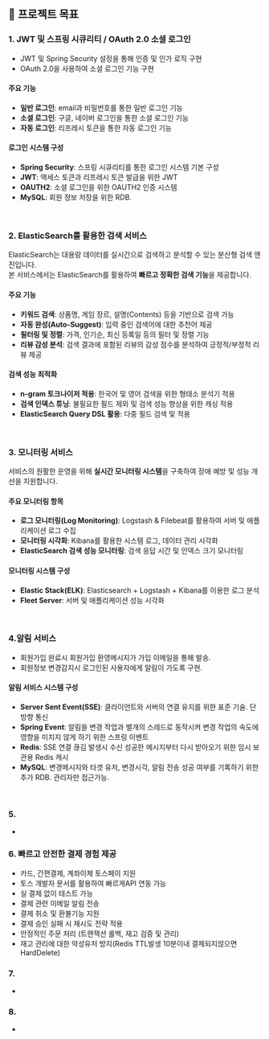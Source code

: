 
## 🎯 프로젝트 목표

### 1. JWT 및 스프링 시큐리티 / OAuth 2.0 소셜 로그인
- JWT 및 Spring Security 설정을 통해 인증 및 인가 로직 구현
- OAuth 2.0을 사용하여 소셜 로그인 기능 구현
  
#### 주요 기능  
- **일반 로그인**: email과 비밀번호를 통한 일반 로그인 기능
- **소셜 로그인**: 구글, 네이버 로그인을 통한 소셜 로그인 기능
- **자동 로그인**: 리프레시 토큰을 통한 자동 로그인 기능

#### 로그인 시스템 구성  
- **Spring Security**: 스프링 시큐리티를 통한 로그인 시스템 기본 구성  
- **JWT**: 액세스 토큰과 리프레시 토큰 발급을 위한 JWT
- **OAUTH2**: 소셜 로그인을 위한 OAUTH2 인증 시스템 
- **MySQL**: 회원 정보 저장을 위한 RDB.

<br>

### 2. ElasticSearch를 활용한 검색 서비스  

ElasticSearch는 대용량 데이터를 실시간으로 검색하고 분석할 수 있는 분산형 검색 엔진입니다.  
본 서비스에서는 ElasticSearch를 활용하여 **빠르고 정확한 검색 기능**을 제공합니다.

#### 주요 기능  
- **키워드 검색**: 상품명, 게임 장르, 설명(Contents) 등을 기반으로 검색 가능  
- **자동 완성(Auto-Suggest)**: 입력 중인 검색어에 대한 추천어 제공  
- **필터링 및 정렬**: 가격, 인기순, 최신 등록일 등의 필터 및 정렬 기능  
- **리뷰 감성 분석**: 검색 결과에 포함된 리뷰의 감성 점수를 분석하여 긍정적/부정적 리뷰 제공  

#### 검색 성능 최적화  
- **n-gram 토크나이저 적용**: 한국어 및 영어 검색을 위한 형태소 분석기 적용  
- **검색 인덱스 튜닝**: 불필요한 필드 제외 및 검색 성능 향상을 위한 캐싱 적용  
- **ElasticSearch Query DSL 활용**: 다중 필드 검색 및 적용  

<br>

### 3. 모니터링 서비스  

서비스의 원활한 운영을 위해 **실시간 모니터링 시스템**을 구축하여 장애 예방 및 성능 개선을 지원합니다.

#### 주요 모니터링 항목  
- **로그 모니터링(Log Monitoring)**: Logstash & Filebeat를 활용하여 서버 및 애플리케이션 로그 수집  
- **모니터링 시각화**: Kibana를 활용한 시스템 로그, 데이터 관리 시각화  
- **ElasticSearch 검색 성능 모니터링**: 검색 응답 시간 및 인덱스 크기 모니터링  

#### 모니터링 시스템 구성  
- **Elastic Stack(ELK)**: Elasticsearch + Logstash + Kibana를 이용한 로그 분석  
- **Fleet Server**: 서버 및 애플리케이션 성능 시각화  

<br>

### 4.알림 서비스

- 회원가입 완료시 회원가입 환영메시지가 가입 이메일을 통해 발송.
- 회원정보 변경감지시 로그인된 사용자에게 알림이 가도록 구현.

#### 알림 서비스 시스템 구성

- **Server Sent Event(SSE)**: 클라이언트와 서버의 연결 유지를 위한 표준 기술. 단방향 통신
- **Spring Event**: 알림을 변경 작업과 별개의 스레드로 동작시켜 변경 작업의 속도에 영향을 미치지 않게 하기 위한 스프링 이벤트
- **Redis**: SSE 연결 끊김 발생시 수신 성공한 메시지부터 다시 받아오기 위한 임시 보관용 Redis 캐시
- **MySQL**: 변경메시지와 타겟 유저, 변경시각, 알림 전송 성공 여부를 기록하기 위한 추가 RDB. 관리자만 접근가능.
  
<br>

### 5. 
- 

### 6. 빠르고 안전한 결제 경험 제공
- 카드, 간편결제, 계좌이체 토스페이 지원
- 토스 개발자 문서를 활용하여 빠르게API 연동 가능
- 실 결제 없이 테스트 가능
- 결제 관련 이메일 알림 전송
- 결제 취소 및 환불기능 지원
- 결제 승인 실패 시 재시도 전략 적용
- 안정적인 주문 처리 (트랜잭션 롤백, 재고 검증 및 관리)
- 재고 관리에 대한 악성유저 방지(Redis TTL발생 10분이내 결제되지않으면 HardDelete)

### 7. 
- 

### 8. 
- 